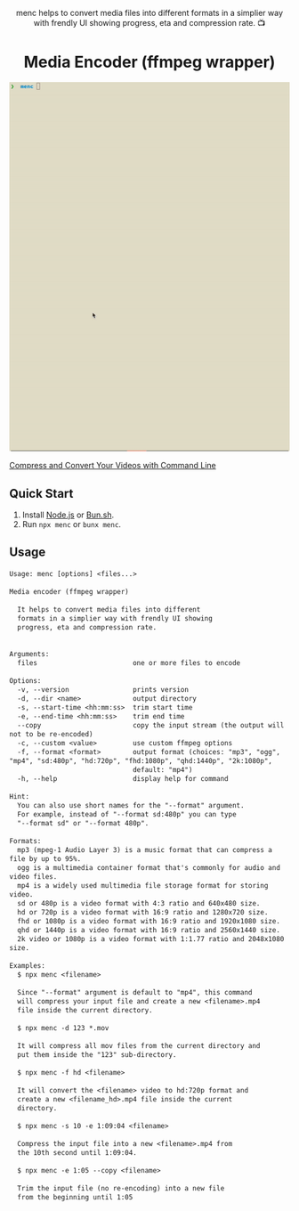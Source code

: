 <p align="center">
menc helps to convert media files into different formats in a simplier way with frendly UI showing progress, eta and compression rate. 📺
</p>

<h1 align="center">
Media Encoder (ffmpeg wrapper)
</h1>

<img src="./screen.gif" width="600"></img>

[Compress and Convert Your Videos with Command Line](https://dev.to/vladimirvovk/compress-and-convert-your-videos-with-command-line-38a1)

## Quick Start

1. Install [Node.js](https://nodejs.org/en/download/package-manager) or [Bun.sh](https://bun.sh/docs/installation).
2. Run `npx menc` or `bunx menc`.

## Usage

```
Usage: menc [options] <files...>

Media encoder (ffmpeg wrapper)

  It helps to convert media files into different
  formats in a simplier way with frendly UI showing
  progress, eta and compression rate.


Arguments:
  files                        one or more files to encode

Options:
  -v, --version                prints version
  -d, --dir <name>             output directory
  -s, --start-time <hh:mm:ss>  trim start time
  -e, --end-time <hh:mm:ss>    trim end time
  --copy                       copy the input stream (the output will not to be re-encoded)
  -c, --custom <value>         use custom ffmpeg options
  -f, --format <format>        output format (choices: "mp3", "ogg", "mp4", "sd:480p", "hd:720p", "fhd:1080p", "qhd:1440p", "2k:1080p",
                               default: "mp4")
  -h, --help                   display help for command

Hint:
  You can also use short names for the "--format" argument.
  For example, instead of "--format sd:480p" you can type
  "--format sd" or "--format 480p".

Formats:
  mp3 (mpeg-1 Audio Layer 3) is a music format that can compress a file by up to 95%.
  ogg is a multimedia container format that's commonly for audio and video files.
  mp4 is a widely used multimedia file storage format for storing video.
  sd or 480p is a video format with 4:3 ratio and 640x480 size.
  hd or 720p is a video format with 16:9 ratio and 1280x720 size.
  fhd or 1080p is a video format with 16:9 ratio and 1920x1080 size.
  qhd or 1440p is a video format with 16:9 ratio and 2560x1440 size.
  2k video or 1080p is a video format with 1:1.77 ratio and 2048x1080 size.

Examples:
  $ npx menc <filename>

  Since "--format" argument is default to "mp4", this command
  will compress your input file and create a new <filename>.mp4
  file inside the current directory.

  $ npx menc -d 123 *.mov

  It will compress all mov files from the current directory and
  put them inside the "123" sub-directory.

  $ npx menc -f hd <filename>

  It will convert the <filename> video to hd:720p format and
  create a new <filename_hd>.mp4 file inside the current
  directory.

  $ npx menc -s 10 -e 1:09:04 <filename>

  Compress the input file into a new <filename>.mp4 from
  the 10th second until 1:09:04.

  $ npx menc -e 1:05 --copy <filename>

  Trim the input file (no re-encoding) into a new file
  from the beginning until 1:05
  ```
